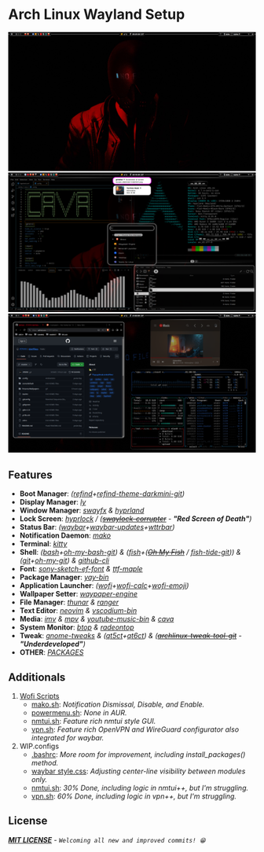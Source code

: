 # Arch Linux Wayland Setup
<img src="Pictures/Screenshots/.1.png">
<img src="Pictures/Screenshots/.2.png">
<img src="Pictures/Screenshots/.3.png">

## Features
- **Boot Manager**: *([refind](https://www.rodsbooks.com/refind)+[refind-theme-darkmini-git](https://github.com/LightAir/darkmini))*
- **Display Manager**: *[ly](https://github.com/fairyglade/ly)*
- **Window Manager**: *[swayfx](https://github.com/WillPower3309/swayfx) & [hyprland](https://github.com/hyprwm/Hyprland)*
- **Lock Screen**: *[hyprlock](https://github.com/hyprwm/hyprlock) / (~~[swaylock-corrupter](https://github.com/r00tman/corrupter)~~ - **"Red Screen of Death"**)*
- **Status Bar**: *([waybar](https://github.com/Alexays/Waybar)+[waybar-updates](https://github.com/L11R/waybar-updates)+[wttrbar](https://github.com/bjesus/wttrbar))*
- **Notification Daemon**: *[mako](https://github.com/emersion/mako)*
- **Terminal**: *[kitty](https://github.com/kovidgoyal/kitty)*
- **Shell**: *([bash](https://git.savannah.gnu.org/cgit/bash.git)+[oh-my-bash-git](https://github.com/ohmybash/oh-my-bash)) & ([fish](https://github.com/fish-shell/fish-shell)+(~~[Oh My Fish](https://github.com/oh-my-fish/oh-my-fish)~~ / [fish-tide-git](https://github.com/IlanCosman/tide))) & ([git](https://github.com/git/git)+[oh-my-git](https://github.com/arialdomartini/oh-my-git)) & [github-cli](https://github.com/cli/cli)*
- **Font**: *[sony-sketch-ef-font](http://www.ffonts.net/Sony-Sketch-EF.font) & [ttf-maple](https://github.com/subframe7536/maple-font)*
- **Package Manager**: *[yay-bin](https://github.com/Jguer/yay)*
- **Application Launcher**: *([wofi](https://hg.sr.ht/~scoopta/wofi)+[wofi-calc](https://github.com/Zeioth/wofi-calc.git)+[wofi-emoji](https://github.com/Zeioth/wofi-emoji))*
- **Wallpaper Setter**: *[waypaper-engine](https://github.com/0bCdian/Waypaper-Engine)*
- **File Manager**: *[thunar](https://docs.xfce.org/xfce/thunar/start) & [ranger](https://github.com/ranger/ranger)*
- **Text Editor**: *[neovim](https://github.com/neovim/neovim) & [vscodium-bin](https://github.com/VSCodium/vscodium)*
- **Media**: *[imv](https://sr.ht/~exec64/imv/) & [mpv](https://github.com/mpv-player/mpv) & [youtube-music-bin](https://github.com/th-ch/youtube-music) & [cava](https://github.com/karlstav/cava)*
- **System Monitor**: *[btop](https://github.com/aristocratos/btop) & [radeontop](https://github.com/clbr/radeontop)*
- **Tweak**: *[gnome-tweaks](https://gitlab.gnome.org/GNOME/gnome-tweaks) & ([qt5ct](https://qt5ct.sourceforge.io/)+[qt6ct](https://github.com/trialuser02/qt6ct)) & (~~[archlinux-tweak-tool-git](https://github.com/arcolinux/archlinux-tweak-tool)~~ - **"Underdeveloped"**)*
- **OTHER**: *[PACKAGES](PACKAGES)*

## Additionals
1. [Wofi Scripts](.config/wofi/scripts)
   - [mako.sh](.config/wofi/scripts/mako.sh): *Notification Dismissal, Disable, and Enable.*
   - [powermenu.sh](.config/wofi/scripts/powermenu.sh): *None in AUR.*
   - [nmtui.sh](.config/wofi/scripts/nmtui.sh): *Feature rich nmtui style GUI.*
   - [vpn.sh](.config/wofi/scripts/vpn.sh): *Feature rich OpenVPN and WireGuard configurator also integrated for waybar.*
2. WIP.configs
   - [.bashrc](.bashrc): *More room for improvement, including install_packages() method.*
   - [waybar style.css](.config/waybar/style.css): *Adjusting center-line visibility between modules only.*
   - [nmtui.sh](.config/wofi/scripts/nmtui.sh): *30% Done, including logic in nmtui++, but I'm struggling.*
   - [vpn.sh](.config/wofi/scripts/vpn.sh): *60% Done, including logic in vpn++, but I'm struggling.*

## License
***[MIT LICENSE](LICENSE)** - `Welcoming all new and improved commits! 😁`*
